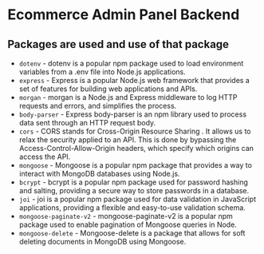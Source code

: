 # Ecommerce Admin Panel Backend

## Packages are used and use of that package
- `dotenv` - dotenv is a popular npm package used to load environment variables from a .env file into Node.js applications.
- `express` - Express is a popular Node.js web framework that provides a set of features for building web applications and APIs.
- `morgan` - morgan is a Node.js and Express middleware to log HTTP requests and errors, and simplifies the process.
- `body-parser` - Express body-parser is an npm library used to process data sent through an HTTP request body.
- `cors` - CORS stands for Cross-Origin Resource Sharing . It allows us to relax the security applied to an API. This is done by bypassing the Access-Control-Allow-Origin headers, which specify which origins can access the API.
- `mongoose` - Mongoose is a popular npm package that provides a way to interact with MongoDB databases using Node.js.
- `bcrypt` - bcrypt is a popular npm package used for password hashing and salting, providing a secure way to store passwords in a database.
- `joi` - joi is a popular npm package used for data validation in JavaScript applications, providing a flexible and easy-to-use validation schema.
- `mongoose-paginate-v2` - mongoose-paginate-v2 is a popular npm package used to enable pagination of Mongoose queries in Node.
- `mongoose-delete` - Mongoose-delete is a package that allows for soft deleting documents in MongoDB using Mongoose.
